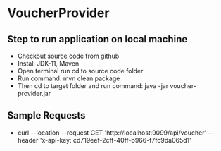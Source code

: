 # VoucherProvider

## Step to run application on local machine
- Checkout source code from github
- Install JDK-11, Maven
- Open terminal run cd to source code folder
- Run command: mvn clean package
- Then cd to target folder and run command: java -jar voucher-provider.jar

## Sample Requests
- curl --location --request GET 'http://localhost:9099/api/voucher' --header 'x-api-key: cd719eef-2cff-40ff-b966-f7fc9da065d1'

